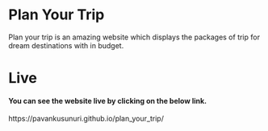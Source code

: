 # Plan Your Trip
 Plan your trip is an amazing website which displays the packages of trip for dream destinations with in budget.

# Live 
<h4>You can see the website live by clicking on the below link.</h4>
https://pavankusunuri.github.io/plan_your_trip/
